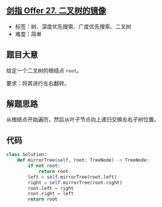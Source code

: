 ## [剑指 Offer 27. 二叉树的镜像](https://leetcode-cn.com/problems/er-cha-shu-de-jing-xiang-lcof/)

- 标签：树、深度优先搜索、广度优先搜索、二叉树
- 难度：简单

## 题目大意

给定一个二叉树的根结点 `root`。

要求：将其进行左右翻转。

## 解题思路

从根结点开始遍历，然后从叶子节点向上递归交换左右子树位置。

## 代码

```Python
class Solution:
    def mirrorTree(self, root: TreeNode) -> TreeNode:
        if not root:
            return root
        left = self.mirrorTree(root.left)
        right = self.mirrorTree(root.right)
        root.left = right
        root.right = left
        return root
```

